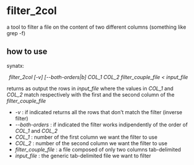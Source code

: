 # filter_2col
a tool to filter a file on the content of two different columns (something like grep -f)

## how to use
synatx:
<p align="center">
<em> filter_2col [-v] [--both-orders|b] COL_1 COL_2 filter_couple_file < input_file </em>
<p>

returns as output the rows in <em>input_file</em> where the values in <em>COL_1</em> and <em>COL_2</em> match respectively with the first and the second column of the <em>filter_couple_file</em>
* <em>-v</em> : if indicated returns all the rows that don't match the filter (inverse filter) 
* <em>--both-orders</em> : if indicated the filter works indipendently of the order of <em>COL_1</em> and <em>COL_2</em> 
* <em>COL_1</em> : number of the first column we want the filter to use
* <em>COL_2</em> : number of the second column we want the filter to use
* <em>filter_couple_file</em> : a file composed of only two columns tab-delimited 
* <em>input_file</em> : the generic tab-delimited file we want to filter
